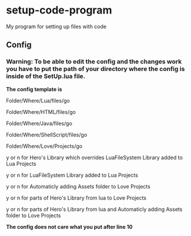 # setup-code-program
My program for setting up files with code

## Config

### Warning: To be able to edit the config and the changes work you have to put the path of your directory where the config is inside of the SetUp.lua file.

**The config template is**

Folder/Where/Lua/files/go

Folder/Where/HTML/files/go

Folder/Where/Java/files/go

Folder/Where/ShellScript/files/go

Folder/Where/Love/Projects/go

y or n for Hero's Library which overrides LuaFileSystem Library added to Lua Projects

y or n for LuaFileSystem Library added to Lua Projects

y or n for Automaticly adding Assets folder to Love Projects

y or n for parts of Hero's Library from lua to Love Projects

y or n for parts of Hero's Library from lua and Automaticly adding Assets folder to Love Projects

**The config does not care what you put after line 10**

